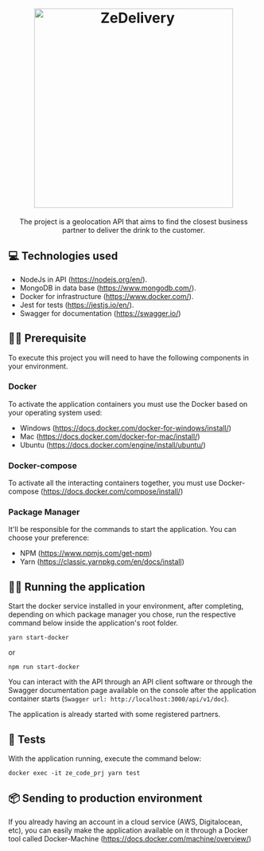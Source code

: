 <h1 align="center">
  <img alt="ZeDelivery" src="https://cdn.jornaldebrasilia.com.br/wp-content/uploads/2020/05/zedelivery.jpg" width="400px" />
</h1>

<p align="center">The project is a geolocation API that aims to find the closest business partner to deliver the drink to the customer.</p>

## 💻 Technologies used
- NodeJs in API (https://nodejs.org/en/).
- MongoDB in data base (https://www.mongodb.com/).
- Docker for infrastructure (https://www.docker.com/).
- Jest for tests (https://jestjs.io/en/).
- Swagger for documentation (https://swagger.io/)

## ✋🏻 Prerequisite
To execute this project you will need to have the following components in your environment.
### Docker
To activate the application containers you must use the Docker based on your operating system used:
- Windows (https://docs.docker.com/docker-for-windows/install/)
- Mac (https://docs.docker.com/docker-for-mac/install/)
- Ubuntu (https://docs.docker.com/engine/install/ubuntu/)
### Docker-compose
To activate all the interacting containers together, you must use Docker-compose (https://docs.docker.com/compose/install/)
### Package Manager
It'll be responsible for the commands to start the application. You can choose your preference:
- NPM (https://www.npmjs.com/get-npm)
- Yarn (https://classic.yarnpkg.com/en/docs/install)

## 👨‍💻 Running the application
Start the docker service installed in your environment, after completing, depending on which package manager you chose, run the respective command below inside the application's root folder.

    yarn start-docker
or

    npm run start-docker

You can interact with the API through an API client software or through the Swagger documentation page available on the console after the application container starts (```Swagger url: http://localhost:3000/api/v1/doc```).

The application is already started with some registered partners.


## 📝 Tests
With the application running, execute the command below:

    docker exec -it ze_code_prj yarn test

## 📦 Sending to production environment
If you already having an account in a cloud service (AWS, Digitalocean, etc), you can easily make the application available on it through a Docker tool called Docker-Machine (https://docs.docker.com/machine/overview/)
